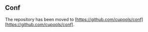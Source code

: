 ## Conf

The repository has been moved to [https://github.com/cupools/conf][https://github.com/cupools/conf].